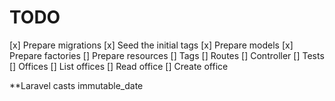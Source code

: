 # TODO
[x] Prepare migrations
[x] Seed the initial tags
[x] Prepare models
[x] Prepare factories
[] Prepare resources
[] Tags
    [] Routes
    [] Controller
    [] Tests
[] Offices
    [] List offices
    [] Read office
    [] Create office


**Laravel casts immutable_date
